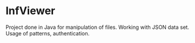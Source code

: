 # InfViewer

Project done in Java for manipulation of files. Working with JSON data set. Usage of patterns, authentication.

